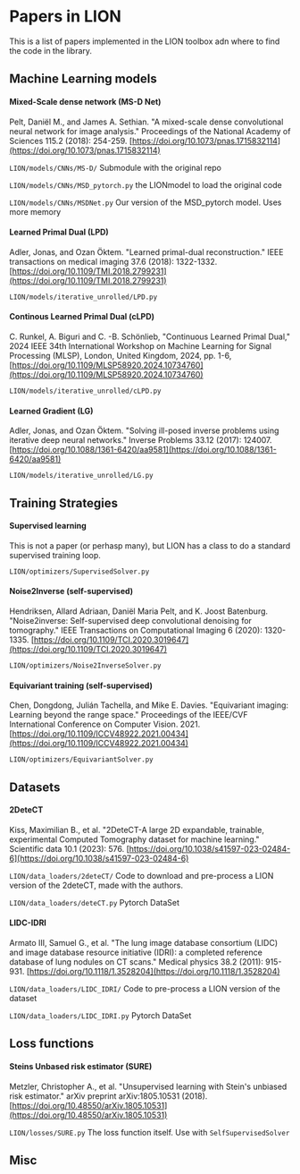 # Papers in LION

This is a list of papers implemented in the LION toolbox adn where to find the code in the library. 

## Machine Learning models

#### Mixed-Scale dense network (MS-D Net)

Pelt, Daniël M., and James A. Sethian. "A mixed-scale dense convolutional neural network for image analysis." Proceedings of the National Academy of Sciences 115.2 (2018): 254-259.
[https://doi.org/10.1073/pnas.1715832114](https://doi.org/10.1073/pnas.1715832114)

`LION/models/CNNs/MS-D/`               Submodule with the original repo

`LION/models/CNNs/MSD_pytorch.py`      the LIONmodel to load the original code

`LION/models/CNNs/MSDNet.py`           Our version of the MSD_pytorch model. Uses more memory

#### Learned Primal Dual (LPD)

Adler, Jonas, and Ozan Öktem. "Learned primal-dual reconstruction." IEEE transactions on medical imaging 37.6 (2018): 1322-1332.
[https://doi.org/10.1109/TMI.2018.2799231](https://doi.org/10.1109/TMI.2018.2799231)

`LION/models/iterative_unrolled/LPD.py` 

#### Continous Learned Primal Dual (cLPD)

C. Runkel, A. Biguri and C. -B. Schönlieb, "Continuous Learned Primal Dual," 2024 IEEE 34th International Workshop on Machine Learning for Signal Processing (MLSP), London, United Kingdom, 2024, pp. 1-6,
[https://doi.org/10.1109/MLSP58920.2024.10734760](https://doi.org/10.1109/MLSP58920.2024.10734760)

`LION/models/iterative_unrolled/cLPD.py` 

#### Learned Gradient (LG)

Adler, Jonas, and Ozan Öktem. "Solving ill-posed inverse problems using iterative deep neural networks." Inverse Problems 33.12 (2017): 124007.
[https://doi.org/10.1088/1361-6420/aa9581](https://doi.org/10.1088/1361-6420/aa9581)

`LION/models/iterative_unrolled/LG.py`

## Training Strategies

#### Supervised learning

This is not a paper (or perhasp many), but LION has a class to do a standard supervised training loop. 


`LION/optimizers/SupervisedSolver.py`

#### Noise2Inverse (self-supervised)

Hendriksen, Allard Adriaan, Daniël Maria Pelt, and K. Joost Batenburg. "Noise2inverse: Self-supervised deep convolutional denoising for tomography." IEEE Transactions on Computational Imaging 6 (2020): 1320-1335.
[https://doi.org/10.1109/TCI.2020.3019647](https://doi.org/10.1109/TCI.2020.3019647)

`LION/optimizers/Noise2InverseSolver.py`

#### Equivariant training  (self-supervised)

Chen, Dongdong, Julián Tachella, and Mike E. Davies. "Equivariant imaging: Learning beyond the range space." Proceedings of the IEEE/CVF International Conference on Computer Vision. 2021.
[https://doi.org/10.1109/ICCV48922.2021.00434](https://doi.org/10.1109/ICCV48922.2021.00434)

`LION/optimizers/EquivariantSolver.py`


## Datasets

#### 2DeteCT

Kiss, Maximilian B., et al. "2DeteCT-A large 2D expandable, trainable, experimental Computed Tomography dataset for machine learning." Scientific data 10.1 (2023): 576.
[https://doi.org/10.1038/s41597-023-02484-6](https://doi.org/10.1038/s41597-023-02484-6)

`LION/data_loaders/2deteCT/`       Code to download and pre-process a LION version of the 2deteCT, made with the authors. 

`LION/data_loaders/deteCT.py`      Pytorch DataSet

#### LIDC-IDRI

Armato III, Samuel G., et al. "The lung image database consortium (LIDC) and image database resource initiative (IDRI): a completed reference database of lung nodules on CT scans." Medical physics 38.2 (2011): 915-931.
[https://doi.org/10.1118/1.3528204](https://doi.org/10.1118/1.3528204)

`LION/data_loaders/LIDC_IDRI/`     Code to pre-process a LION version of the dataset

`LION/data_loaders/LIDC_IDRI.py`   Pytorch DataSet

## Loss functions

#### Steins Unbased risk estimator (SURE)

Metzler, Christopher A., et al. "Unsupervised learning with Stein's unbiased risk estimator." arXiv preprint arXiv:1805.10531 (2018).
[https://doi.org/10.48550/arXiv.1805.10531](https://doi.org/10.48550/arXiv.1805.10531)

`LION/losses/SURE.py`     The loss function itself. Use with `SelfSupervisedSolver`

## Misc
